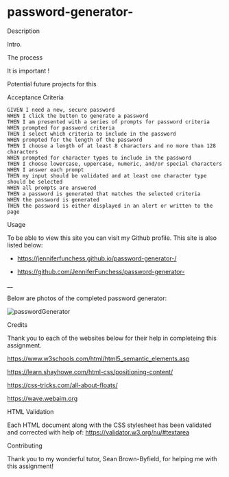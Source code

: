 # password-generator-

Description

Intro. 

The process  

It is important ! 

Potential future projects for this  

Acceptance Criteria 

```
GIVEN I need a new, secure password
WHEN I click the button to generate a password
THEN I am presented with a series of prompts for password criteria
WHEN prompted for password criteria
THEN I select which criteria to include in the password
WHEN prompted for the length of the password
THEN I choose a length of at least 8 characters and no more than 128 characters
WHEN prompted for character types to include in the password
THEN I choose lowercase, uppercase, numeric, and/or special characters
WHEN I answer each prompt
THEN my input should be validated and at least one character type should be selected
WHEN all prompts are answered
THEN a password is generated that matches the selected criteria
WHEN the password is generated
THEN the password is either displayed in an alert or written to the page
```

Usage

To be able to view this site you can visit my Github profile. This site is also listed below:

- https://jenniferfunchess.github.io/password-generator-/

- https://github.com/JenniferFunchess/password-generator-

__

Below are photos of the completed password generator:

![passwordGenerator]()


Credits

Thank you to each of the websites below for their help in completeing this assignment. 

https://www.w3schools.com/html/html5_semantic_elements.asp

https://learn.shayhowe.com/html-css/positioning-content/

https://css-tricks.com/all-about-floats/

https://wave.webaim.org


HTML Validation

Each HTML document along with the CSS stylesheet has been validated and corrected with help of:
https://validator.w3.org/nu/#textarea

Contributing

Thank you to my wonderful tutor, Sean Brown-Byfield, for helping me with this assignment! 